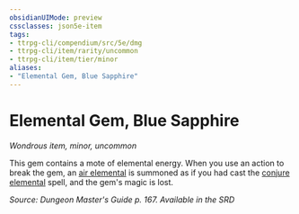 ```yaml
---
obsidianUIMode: preview
cssclasses: json5e-item
tags:
- ttrpg-cli/compendium/src/5e/dmg
- ttrpg-cli/item/rarity/uncommon
- ttrpg-cli/item/tier/minor
aliases: 
- "Elemental Gem, Blue Sapphire"
---
```

# Elemental Gem, Blue Sapphire
*Wondrous item, minor, uncommon*  



This gem contains a mote of elemental energy. When you use an action to break the gem, an [air elemental](/CLI/bestiary/elemental/air-elemental.md) is summoned as if you had cast the [conjure elemental](/CLI/spells/conjure-elemental.md) spell, and the gem's magic is lost.

*Source: Dungeon Master's Guide p. 167. Available in the <span title='Systems Reference Document (5.1)'>SRD</span>*
